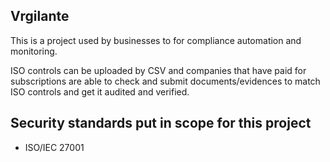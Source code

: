 ## Vrgilante

This is a project used by businesses to for compliance automation and monitoring.

ISO controls can be uploaded by CSV and companies that have paid for subscriptions are able to check and submit documents/evidences to match ISO controls and get it audited and verified.

## Security standards put in scope for this project

- ISO/IEC 27001
